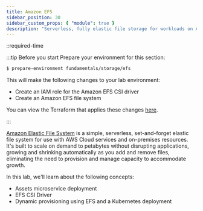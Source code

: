 ```yaml
---
title: Amazon EFS
sidebar_position: 30
sidebar_custom_props: { "module": true }
description: "Serverless, fully elastic file storage for workloads on Amazon Elastic Kubernetes Service with Amazon Elastic File System."
---
```


\::required-time

:::tip Before you start
Prepare your environment for this section:

```bash timeout=300 wait=30
$ prepare-environment fundamentals/storage/efs
```

This will make the following changes to your lab environment:

- Create an IAM role for the Amazon EFS CSI driver
- Create an Amazon EFS file system

You can view the Terraform that applies these changes [here](https://github.com/VAR::MANIFESTS_OWNER/VAR::MANIFESTS_REPOSITORY/tree/VAR::MANIFESTS_REF/manifests/modules/fundamentals/storage/ebs/.workshop/terraform).

:::

[Amazon Elastic File System](https://docs.aws.amazon.com/efs/latest/ug/whatisefs.html) is a simple, serverless, set-and-forget elastic file system for use with AWS Cloud services and on-premises resources. It's built to scale on demand to petabytes without disrupting applications, growing and shrinking automatically as you add and remove files, eliminating the need to provision and manage capacity to accommodate growth.

In this lab, we'll learn about the following concepts:

- Assets microservice deployment
- EFS CSI Driver
- Dynamic provisioning using EFS and a Kubernetes deployment

